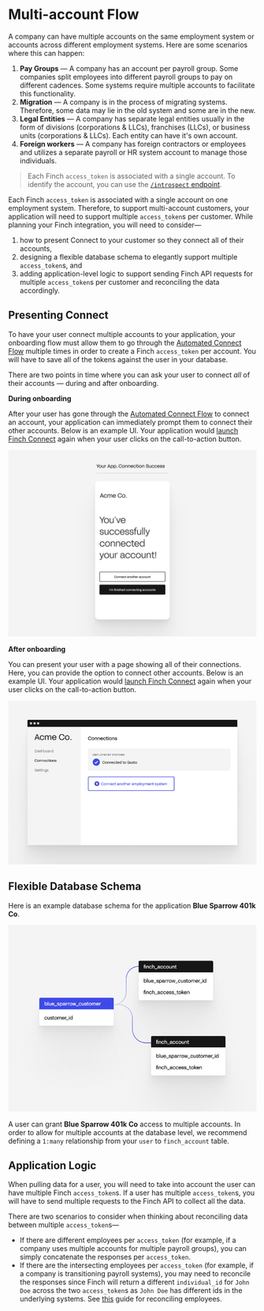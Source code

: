 # Multi-account Flow

A company can have multiple accounts on the same employment system or accounts across different employment systems. Here are some scenarios where this can happen: 

1. **Pay Groups** — A company has an account per payroll group. Some companies split employees into different payroll groups to pay on different cadences. Some systems require multiple accounts to facilitate this functionality.
2. **Migration** — A company is in the process of migrating systems. Therefore, some data may lie in the old system and some are in the new.
3. **Legal Entities** — A company has separate legal entities usually in the form of divisions (corporations & LLCs), franchises (LLCs), or business units (corporations & LLCs). Each entity can have it's own account.
4. **Foreign workers** — A company has foreign contractors or employees and utilizes a separate payroll or HR system account to manage those individuals. 

<!-- theme: warning -->
> Each Finch `access_token` is associated with a single account. To identify the account, you can use the [`/introspect` endpoint](https://developer.tryfinch.com/docs/reference/b3A6MTc3MTk2Njk-introspect).

Each Finch `access_token` is associated with a single account on one employment system. Therefore, to support multi-account customers, your application will need to support multiple `access_token`s per customer. While planning your Finch integration, you will need to consider—
1. how to present Connect to your customer so they connect all of their accounts,
2. designing a flexible database schema to elegantly support multiple `access_token`s, and
3. adding application-level logic to support sending Finch API requests for multiple `access_token`s per customer and reconciling the data accordingly.

## Presenting Connect
To have your user connect multiple accounts to your application, your onboarding flow must allow them to go through the [Automated Connect Flow](../Product-Guides/Automated-Connect-Flow.md) multiple times in order to create a Finch `access_token` per account. You will have to save all of the tokens against the user in your database.

There are two points in time where you can ask your user to connect *all* of their accounts — during and after onboarding.

**During onboarding**

After your user has gone through the [Automated Connect Flow](../Product-Guides/Automated-Connect-Flow.md#default-flow) to connect an account, your application can immediately prompt them to connect their other accounts. Below is an example UI. Your application would [launch Finch Connect](../Integrating-with-Finch/Integrate-Finch-Connect/Overview.md) again when your user clicks on the call-to-action button.

<!--
focus: false
-->
![](../../assets/images/multiSystemFlowUIDuringOnboarding.png)



**After onboarding**

You can present your user with a page showing all of their connections. Here, you can provide the option to connect other accounts. Below is an example UI. Your application would [launch Finch Connect](../Integrating-with-Finch/Integrate-Finch-Connect/Overview.md) again when your user clicks on the call-to-action button.

<!--
focus: false
-->
![](../../assets/images/multiSystemFlowUI2.png)

## Flexible Database Schema
Here is an example database schema for the application **Blue Sparrow 401k Co**. 

<!--
focus: false
-->
![](../../assets/images/multiSystemFlowDatabaseSchema1.png)

A user can grant **Blue Sparrow 401k Co** access to multiple accounts. In order to allow for multiple accounts at the database level, we recommend defining a `1:many` relationship from your `user` to `finch_account` table.

## Application Logic

When pulling data for a user, you will need to take into account the user can have multiple Finch `access_token`s. If a user has multiple `access_token`s, you will have to send multiple requests to the Finch API to collect all the data.

There are two scenarios to consider when thinking about reconciling data between multiple `access_token`s— 

- If there are different employees per `access_token` (for example, if a company uses multiple accounts for multiple payroll groups), you can simply concatenate the responses per `access_token`.
- If there are the intersecting employees per `access_token` (for example, if a company is transitioning payroll systems), you may need to reconcile the responses since Finch will return a different `individual_id` for `John Doe` across the two `access_token`s as `John Doe` has different ids in the underlying systems. See [this](./Reconciling-Employees.md) guide for reconciling employees.








